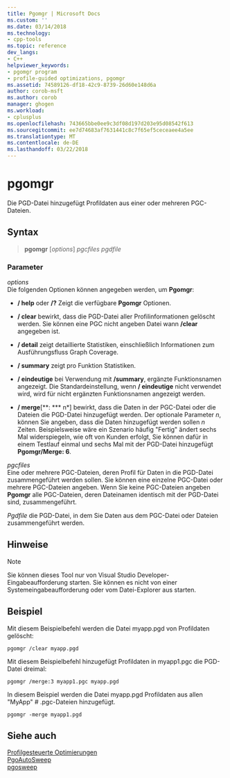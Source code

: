 ```yaml
---
title: Pgomgr | Microsoft Docs
ms.custom: ''
ms.date: 03/14/2018
ms.technology:
- cpp-tools
ms.topic: reference
dev_langs:
- C++
helpviewer_keywords:
- pgomgr program
- profile-guided optimizations, pgomgr
ms.assetid: 74589126-df18-42c9-8739-26d60e148d6a
author: corob-msft
ms.author: corob
manager: ghogen
ms.workload:
- cplusplus
ms.openlocfilehash: 743665bbe0ee9c3df08d197d203e95d08542f613
ms.sourcegitcommit: ee7d74683af7631441c8c7f65ef5ceceaee4a5ee
ms.translationtype: MT
ms.contentlocale: de-DE
ms.lasthandoff: 03/22/2018
---
```

# <a name="pgomgr"></a>pgomgr

Die PGD-Datei hinzugefügt Profildaten aus einer oder mehreren PGC-Dateien.

## <a name="syntax"></a>Syntax

> **pgomgr** [*options*] *pgcfiles* *pgdfile*

### <a name="parameters"></a>Parameter

*options*<br/>
Die folgenden Optionen können angegeben werden, um **Pgomgr**:

- **/ help** oder **/?** Zeigt die verfügbare **Pgomgr** Optionen.

- **/ clear** bewirkt, dass die PGD-Datei aller Profilinformationen gelöscht werden. Sie können eine PGC nicht angeben Datei wann **/clear** angegeben ist.

- **/ detail** zeigt detaillierte Statistiken, einschließlich Informationen zum Ausführungsfluss Graph Coverage.

- **/ summary** zeigt pro Funktion Statistiken.

- **/ eindeutige** bei Verwendung mit **/summary**, ergänzte Funktionsnamen angezeigt. Die Standardeinstellung, wenn **/ eindeutige** nicht verwendet wird, wird für nicht ergänzten Funktionsnamen angezeigt werden.

- **/ merge**[**: *** n*] bewirkt, dass die Daten in der PGC-Datei oder die Dateien die PGD-Datei hinzugefügt werden. Der optionale Parameter *n*, können Sie angeben, dass die Daten hinzugefügt werden sollen *n* Zeiten. Beispielsweise wäre ein Szenario häufig "Fertig" ändert sechs Mal widerspiegeln, wie oft von Kunden erfolgt, Sie können dafür in einem Testlauf einmal und sechs Mal mit der PGD-Datei hinzugefügt **Pgomgr/Merge: 6**.

*pgcfiles*<br/>
Eine oder mehrere PGC-Dateien, deren Profil für Daten in die PGD-Datei zusammengeführt werden sollen. Sie können eine einzelne PGC-Datei oder mehrere PGC-Dateien angeben. Wenn Sie keine PGC-Dateien angeben **Pgomgr** alle PGC-Dateien, deren Dateinamen identisch mit der PGD-Datei sind, zusammengeführt.

*Pgdfile* die PGD-Datei, in dem Sie Daten aus dem PGC-Datei oder Dateien zusammengeführt werden.

## <a name="remarks"></a>Hinweise

> [!NOTE]
> Sie können dieses Tool nur von Visual Studio Developer-Eingabeaufforderung starten. Sie können es nicht von einer Systemeingabeaufforderung oder vom Datei-Explorer aus starten.

## <a name="example"></a>Beispiel

Mit diesem Beispielbefehl werden die Datei myapp.pgd von Profildaten gelöscht:

`pgomgr /clear myapp.pgd`

Mit diesem Beispielbefehl hinzugefügt Profildaten in myapp1.pgc die PGD-Datei dreimal:

`pgomgr /merge:3 myapp1.pgc myapp.pgd`

In diesem Beispiel werden die Datei myapp.pgd Profildaten aus allen "MyApp" # .pgc-Dateien hinzugefügt.

`pgomgr -merge myapp1.pgd`

## <a name="see-also"></a>Siehe auch

[Profilgesteuerte Optimierungen](profile-guided-optimizations.md)<br/>
[PgoAutoSweep](pgoautosweep.md)<br/>
[pgosweep](pgosweep.md)<br/>
